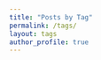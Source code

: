 ```yaml
---
title: "Posts by Tag"
permalink: /tags/
layout: tags
author_profile: true
---
```


<!-- Cookie Consent Banner -->
<div id="cookie-consent-banner" class="cookie-consent-banner" style="display: none;">
  <div class="cookie-consent-content">
    <div class="cookie-consent-text">
      <h4>Cookie Notice</h4>
      <p>We use cookies to analyze site traffic and improve your experience. By continuing to use our site, you consent to our use of cookies. 
        <a href="/privacy-policy/" target="_blank">Learn more in our Privacy Policy</a>.
      </p>
    </div>
    <div class="cookie-consent-buttons">
      <button id="cookie-accept" class="btn btn--primary btn--small">Accept All</button>
      <button id="cookie-decline" class="btn btn--small">Decline</button>
      <button id="cookie-settings" class="btn btn--small">Settings</button>
    </div>
  </div>
</div>
